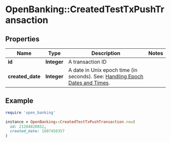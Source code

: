 # OpenBanking::CreatedTestTxPushTransaction

## Properties

| Name | Type | Description | Notes |
| ---- | ---- | ----------- | ----- |
| **id** | **Integer** | A transaction ID |  |
| **created_date** | **Integer** | A date in Unix epoch time (in seconds). See: [Handling Epoch Dates and Times](https://developer.mastercard.com/open-banking-us/documentation/codes-and-formats/). |  |

## Example

```ruby
require 'open_banking'

instance = OpenBanking::CreatedTestTxPushTransaction.new(
  id: 21284820852,
  created_date: 1607450357
)
```

